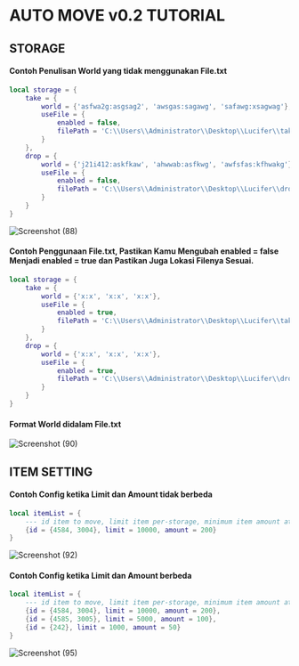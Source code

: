 # AUTO MOVE v0.2 TUTORIAL

## STORAGE

#### Contoh Penulisan World yang tidak menggunakan File.txt
```lua
local storage = {
    take = {
        world = {'asfwa2g:asgsag2', 'awsgas:sagawg', 'safawg:xsagwag'},      
        useFile = {
            enabled = false,                                                 
            filePath = 'C:\\Users\\Administrator\\Desktop\\Lucifer\\take.txt'
        }
    },
    drop = {
        world = {'j21i412:askfkaw', 'ahwwab:asfkwg', 'awfsfas:kfhwakg'},     
        useFile = {
            enabled = false,                                                 
            filePath = 'C:\\Users\\Administrator\\Desktop\\Lucifer\\drop.txt'
        }
    }
}
```
![Screenshot (88)](https://github.com/user-attachments/assets/27f52c28-e2be-4fd4-a2b7-e54a41ba955e)

#### Contoh Penggunaan File.txt, Pastikan Kamu Mengubah enabled = false Menjadi enabled = true dan Pastikan Juga Lokasi Filenya Sesuai.
```lua
local storage = {
    take = {
        world = {'x:x', 'x:x', 'x:x'},      
        useFile = {
            enabled = true,                                                 
            filePath = 'C:\\Users\\Administrator\\Desktop\\Lucifer\\take.txt'
        }
    },
    drop = {
        world = {'x:x', 'x:x', 'x:x'},  
        useFile = {
            enabled = true,                                                 
            filePath = 'C:\\Users\\Administrator\\Desktop\\Lucifer\\drop.txt'
        }
    }
}
```
#### Format World didalam File.txt
![Screenshot (90)](https://github.com/user-attachments/assets/ed931caf-175f-4800-8b72-6c869e38ccb0)


## ITEM SETTING

#### Contoh Config ketika Limit dan Amount tidak berbeda

```lua
local itemList = {
    --- id item to move, limit item per-storage, minimum item amount at bot backpack to move
    {id = {4584, 3004}, limit = 10000, amount = 200}
}
```
![Screenshot (92)](https://github.com/user-attachments/assets/610ba9c7-1845-49b6-83db-87871ddd13a8)

#### Contoh Config ketika Limit dan Amount berbeda
```lua
local itemList = {
    --- id item to move, limit item per-storage, minimum item amount at bot backpack to move
    {id = {4584, 3004}, limit = 10000, amount = 200},
    {id = {4585, 3005}, limit = 5000, amount = 100},
    {id = {242}, limit = 1000, amount = 50}
}
```
![Screenshot (95)](https://github.com/user-attachments/assets/dd743e57-d871-442c-9ed0-877c1f0aa8ef)

